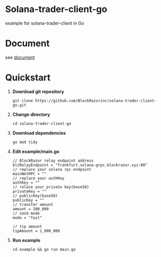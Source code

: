 # Solana-trader-client-go
example for solana-trader-client in Go

# Document
see [document](https://blockrazor.gitbook.io/blockrazor/solana/send-transaction/go)

# Quickstart

1. **Download git repository**
   
   `git clone https://github.com/BlockRazorinc/solana-trader-client-go.git`

2. **Change directory**
   
   `cd solana-trader-client-go`

3. **Download dependencies**
   
   `go mod tidy`

4. **Edit example/main.go**

	```
	// BlockRazor relay endpoint address
	blzRelayEndpoint = "frankfurt.solana-grpc.blockrazor.xyz:80"
	// replace your solana rpc endpoint
	mainNetRPC = ""
	// replace your authKey
	authKey = ""
	// relace your private key(base58)
	privateKey = ""
	// publicKey(base58)
	publicKey = ""
	// transfer amount
	amount = 200_000
	// send mode
	mode = "fast"

	// tip amount
	tipAmount = 1_000_000
	```

5. **Run example**
   
   `cd example && go run main.go`
